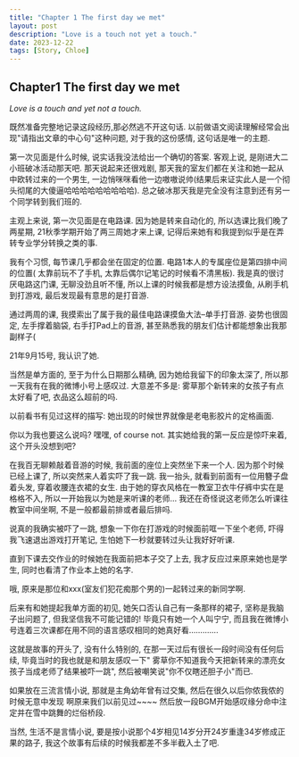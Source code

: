 ```yaml
---
title: "Chapter 1 The first day we met"
layout: post
description: "Love is a touch not yet a touch."
date: 2023-12-22
tags: [Story, Chloe]
---
```

## Chapter1 The first day we met
*Love is a touch and yet not a touch.*

既然准备完整地记录这段经历,那必然逃不开这句话. 以前做语文阅读理解经常会出现"请指出文章的中心句"这种问题, 对于我的这份感情, 这句话是唯一的主题.

第一次见面是什么时候, 说实话我没法给出一个确切的答案. 客观上说, 是刚进大二小班破冰活动那天吧. 那天说起来还很戏剧, 那天我的室友们都在关注和她一起从中欧转过来的一个男生, 一边悄咪咪看他一边嗷嗷说帅(结果后来证实此人是一个彻头彻尾的大傻逼哈哈哈哈哈哈哈哈哈). 总之破冰那天我是完全没有注意到还有另一个同学转到我们班的.

主观上来说, 第一次见面是在电路课. 因为她是转来自动化的, 所以选课比我们晚了两星期, 21秋季学期开始了两三周她才来上课, 记得后来她有和我提到似乎是在弄转专业学分转换之类的事.

我有个习惯, 每节课几乎都会坐在固定的位置. 电路1本人的专属座位是第四排中间的位置( 太靠前玩不了手机, 太靠后偶尔记笔记的时候看不清黑板). 我是真的很讨厌电路这门课, 无聊没劲且听不懂, 所以上课的时候我都是想方设法摸鱼, 从刷手机到打游戏, 最后发现最有意思的是打音游.

通过两周的课, 我摸索出了属于我的最佳电路课摸鱼大法–单手打音游. 姿势也很固定, 左手撑着脑袋, 右手打Pad上的音游, 甚至熟悉我的朋友们估计都能想象出我那副样子(

21年9月15号, 我认识了她.

当然是单方面的, 至于为什么日期那么精确, 因为她给我留下的印象太深了, 所以那一天我有在我的微博小号上感叹过. 大意差不多是: 雾草那个新转来的女孩子有点太好看了吧, 衣品这么超前的吗.

以前看书有见过这样的描写: 她出现的时候世界就像是老电影胶片的定格画面.

你以为我也要这么说吗? 嘿嘿, of course not. 其实她给我的第一反应是惊吓来着, 这个开头没想到吧?

在我百无聊赖敲着音游的时候, 我前面的座位上突然坐下来一个人. 因为那个时候已经上课了, 所以突然来人着实吓了我一跳. 我一抬头, 就看到前面有一位用簪子盘着头发,  穿着收腰连衣裙的女生. 由于她的穿衣风格在一教室卫衣牛仔裤中实在是格格不入, 所以一开始我以为她是来听课的老师… 我还在奇怪说这老师怎么听课往教室中间坐啊, 不是一般都最前排或者最后排吗.

说真的我确实被吓了一跳, 想象一下你在打游戏的时候面前哐一下坐个老师, 吓得我飞速退出游戏打开笔记, 生怕她下一秒就要转过头让我好好听课.

直到下课去交作业的时候她在我面前把本子交了上去, 我才反应过来原来她也是学生, 同时也看清了作业本上她的名字.

哦, 原来是那位和xxx(室友们犯花痴那个男的)一起转过来的新同学啊.

后来有和她提起我单方面的初见, 她矢口否认自己有一条那样的裙子, 坚称是我脑子出问题了, 但我坚信我不可能记错的! 毕竟只有她一个人叫宁宁, 而且我在微博小号连着三次课都在用不同的语言感叹相同的她真好看………….

这就是故事的开头了, 没有什么特别的, 在那一天过后有很长一段时间没有任何后续, 毕竟当时的我也就是和朋友感叹一下" 雾草你不知道我今天把新转来的漂亮女孩子当成老师了结果被吓一跳", 然后被嘲笑说"你不仅瞎还胆子小"而已.

如果放在三流言情小说, 那就是主角幼年曾有过交集, 然后在很久以后你侬我侬的时候无意中发现 啊原来我们以前见过~~~~ 然后放一段BGM开始感叹缘分命中注定并在雪中跳舞的烂俗桥段.

当然, 生活不是言情小说, 要是按小说那个4岁相见14岁分开24岁重逢34岁修成正果的路子, 我这个故事有后续的时候我都差不多半截入土了吧.
